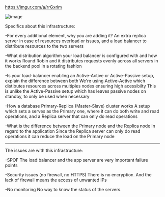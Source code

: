 https://imgur.com/a/rrGxrlm


![image](https://i.imgur.com/EwGc2XU.png)

Specifics about this infrastructure:


-For every additional element, why you are adding it?
An extra replica server in case of resources overload or issues, and a load balancer to distribute resources to the two servers

-What distribution algorithm your load balancer is configured with and how it works
Round Robin and it distributes requests evenly across all servers in the backend pool in a rotating fashion

-Is your load-balancer enabling an Active-Active or Active-Passive setup, explain the difference between both
We're using Active-Active which distibutes resources across multiples nodes ensuring high acessibilty
This is unlike the Active-Passive setup which has leaves passive nodes on standby, to only be used when necessary

-How a database Primary-Replica (Master-Slave) cluster works
A setup which sets a serves as the Primary one, where it can do both write and read operations, and a Replica server that can only do read operations

-What is the difference between the Primary node and the Replica node in regard to the application
Since the Replica server can only do read operations it can reduce the load on the Primary node


---------------
The issues are with this infrastructure:

-SPOF
The load balancer and the app server are very important failure points

-Security issues (no firewall, no HTTPS)
There is no encryption. And the lack of firewall means the access of unwanted IPs

-No monitoring
No way to know the status of the servers

